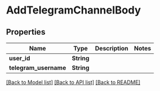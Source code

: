 # AddTelegramChannelBody

## Properties

Name | Type | Description | Notes
------------ | ------------- | ------------- | -------------
**user_id** | **String** |  | 
**telegram_username** | **String** |  | 

[[Back to Model list]](../README.md#documentation-for-models) [[Back to API list]](../README.md#documentation-for-api-endpoints) [[Back to README]](../README.md)


